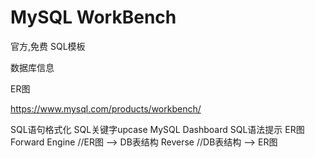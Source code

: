 


# MySQL WorkBench


官方,免费
SQL模板

数据库信息

ER图


https://www.mysql.com/products/workbench/


SQL语句格式化
SQL关键字upcase
MySQL Dashboard
SQL语法提示
ER图
Forward Engine //ER图 --> DB表结构
Reverse //DB表结构 --> ER图